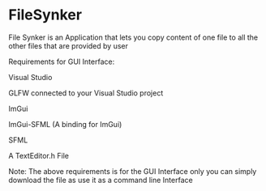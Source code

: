 # FileSynker
File Synker is an Application that lets you copy content of one file to all the other files that are provided by user

Requirements for GUI Interface:

Visual Studio

GLFW connected to your Visual Studio project

ImGui

ImGui-SFML (A binding for ImGui)

SFML

A TextEditor.h File

Note: The above requirements is for the GUI Interface only you can simply download the file as use it as a command line Interface
